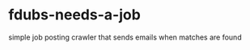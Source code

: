 fdubs-needs-a-job
=================

simple job posting crawler that sends emails when matches are found
